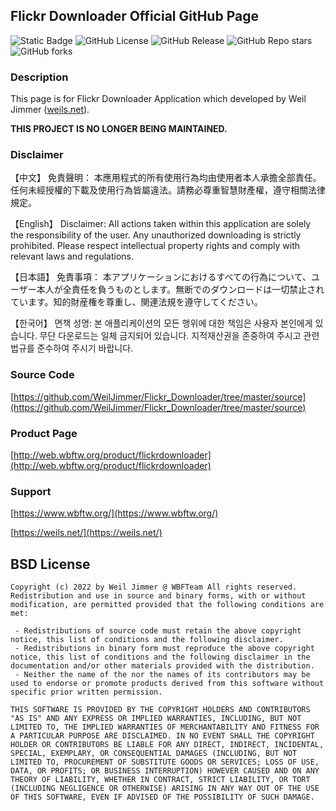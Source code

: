 ## Flickr Downloader Official GitHub Page
![Static Badge](https://img.shields.io/badge/project-deprecated-blue)
![GitHub License](https://img.shields.io/github/license/WeilJimmer/Flickr_Downloader)
![GitHub Release](https://img.shields.io/github/v/release/WeilJimmer/Flickr_Downloader)
![GitHub Repo stars](https://img.shields.io/github/stars/WeilJimmer/Flickr_Downloader)
![GitHub forks](https://img.shields.io/github/forks/WeilJimmer/Flickr_Downloader)

### Description

This page is for Flickr Downloader Application which developed by Weil Jimmer ([weils.net](https://weils.net/)).

**THIS PROJECT IS NO LONGER BEING MAINTAINED.**

### Disclaimer

【中文】
免責聲明：
本應用程式的所有使用行為均由使用者本人承擔全部責任。任何未經授權的下載及使用行為皆屬違法。請務必尊重智慧財產權，遵守相關法律規定。

【English】
Disclaimer:
All actions taken within this application are solely the responsibility of the user. Any unauthorized downloading is strictly prohibited. Please respect intellectual property rights and comply with relevant laws and regulations.

【日本語】
免責事項：
本アプリケーションにおけるすべての行為について、ユーザー本人が全責任を負うものとします。無断でのダウンロードは一切禁止されています。知的財産権を尊重し、関連法規を遵守してください。

【한국어】
면책 성명:
본 애플리케이션의 모든 행위에 대한 책임은 사용자 본인에게 있습니다. 무단 다운로드는 일체 금지되어 있습니다. 지적재산권을 존중하여 주시고 관련 법규를 준수하여 주시기 바랍니다.

### Source Code

[https://github.com/WeilJimmer/Flickr_Downloader/tree/master/source](https://github.com/WeilJimmer/Flickr_Downloader/tree/master/source)

### Product Page

[http://web.wbftw.org/product/flickrdownloader](http://web.wbftw.org/product/flickrdownloader)

### Support

[https://www.wbftw.org/](https://www.wbftw.org/)

[https://weils.net/](https://weils.net/)

## BSD License

```
Copyright (c) 2022 by Weil Jimmer @ WBFTeam All rights reserved. Redistribution and use in source and binary forms, with or without modification, are permitted provided that the following conditions are met:

 - Redistributions of source code must retain the above copyright notice, this list of conditions and the following disclaimer.
 - Redistributions in binary form must reproduce the above copyright notice, this list of conditions and the following disclaimer in the documentation and/or other materials provided with the distribution.
 - Neither the name of the nor the names of its contributors may be used to endorse or promote products derived from this software without specific prior written permission.

THIS SOFTWARE IS PROVIDED BY THE COPYRIGHT HOLDERS AND CONTRIBUTORS "AS IS" AND ANY EXPRESS OR IMPLIED WARRANTIES, INCLUDING, BUT NOT LIMITED TO, THE IMPLIED WARRANTIES OF MERCHANTABILITY AND FITNESS FOR A PARTICULAR PURPOSE ARE DISCLAIMED. IN NO EVENT SHALL THE COPYRIGHT HOLDER OR CONTRIBUTORS BE LIABLE FOR ANY DIRECT, INDIRECT, INCIDENTAL, SPECIAL, EXEMPLARY, OR CONSEQUENTIAL DAMAGES (INCLUDING, BUT NOT LIMITED TO, PROCUREMENT OF SUBSTITUTE GOODS OR SERVICES; LOSS OF USE, DATA, OR PROFITS; OR BUSINESS INTERRUPTION) HOWEVER CAUSED AND ON ANY THEORY OF LIABILITY, WHETHER IN CONTRACT, STRICT LIABILITY, OR TORT (INCLUDING NEGLIGENCE OR OTHERWISE) ARISING IN ANY WAY OUT OF THE USE OF THIS SOFTWARE, EVEN IF ADVISED OF THE POSSIBILITY OF SUCH DAMAGE.
```
